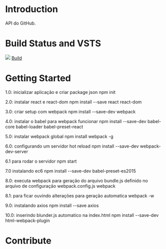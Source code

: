 # Introduction 
API do GitHub.

# Build Status and VSTS
<span>
    <img src="https://willyamalmeida.visualstudio.com/_apis/public/build/definitions/b338f7d5-bec3-4069-a268-6a4e428a914e/6/badge" />
    <a href="https://willyamalmeida.visualstudio.com/Github/_build/index?definitionId=6">
        Build
    </a>
</span>

# Getting Started
1.0: inicializar aplicação e criar package json
npm init

2.0: instalar react e react-dom
npm install --save react react-dom

3.0: criar setup com webpack
npm install --save-dev webpack

4.0: instalar o babel para webpack funcionar
npm install --save-dev babel-core babel-loader babel-preset-react

5.0: instalar webpack global
npm install webpack -g

6.0: configurando um servidor hot reload
npm install --save-dev webpack-dev-server

6.1 para rodar o servidor
npm start

7.0 instalando ec6
npm install --save-dev babel-preset-es2015

8.0: executa webpack para geração do arquivo bundle.js definido no arquivo de configuração webpack.config.js
webpack

8.1: para ficar ouvindo alterações para geração automatica
webpack -w

9.0: instalando axios
npm install --save axios

10.0: inserindo blunder.js automatico na index.html
npm install --save-dev html-webpack-plugin

# Contribute